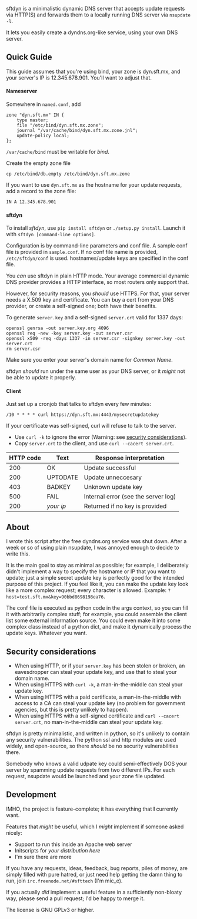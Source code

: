 sftdyn is a minimalistic dynamic DNS server that accepts update requests via HTTP(S) and forwards them to a locally running DNS server via `nsupdate -l`.

It lets you easily create a dyndns.org-like service, using your own DNS server.

## Quick Guide

This guide assumes that you're using bind, your zone is dyn.sft.mx, and your server's IP is 12.345.678.901. You'll want to adjust that.

#### Nameserver
Somewhere in `named.conf`, add

    zone "dyn.sft.mx" IN {
        type master;
        file "/etc/bind/dyn.sft.mx.zone";
        journal "/var/cache/bind/dyn.sft.mx.zone.jnl";
        update-policy local;
    };

`/var/cache/bind` must be writable for *bind*.

Create the empty zone file

    cp /etc/bind/db.empty /etc/bind/dyn.sft.mx.zone

If you want to use `dyn.sft.mx` as the hostname for your update requests, add a record to the zone file:

    IN A 12.345.678.901

#### sftdyn
To install *sftdyn*, use `pip install sftdyn` or `./setup.py install`. Launch it with `sftdyn [command-line options]`.

Configuration is by command-line parameters and conf file. A sample conf file is provided in `sample.conf`. If no conf file name is provided, `/etc/sftdyn/conf` is used. hostnames/update keys are specified in the conf file.

You _can_ use sftdyn in plain HTTP mode. Your average commercial dynamic DNS provider provides a HTTP interface, so most routers only support that.

However, for security reasons, you _should_ use HTTPS. For that, your server needs a X.509 key and certificate. You can buy a cert from your DNS provider, or create a self-signed one; both have their benefits.

To generate `server.key` and a self-signed `server.crt` valid for 1337 days:

    openssl genrsa -out server.key.org 4096
    openssl req -new -key server.key -out server.csr
    openssl x509 -req -days 1337 -in server.csr -signkey server.key -out server.crt
    rm server.csr

Make sure you enter your server's domain name for _Common Name_.

sftdyn _should_ run under the same user as your DNS server, or it _might_ not be able to update it properly.

#### Client
Just set up a cronjob that talks to sftdyn every few minutes:

    /10 * * * * curl https://dyn.sft.mx:4443/mysecretupdatekey

If your certificate was self-signed, curl will refuse to talk to the server.
 - Use `curl -k` to ignore the error (Warning: see [security considerations](##security-considerations)).
 - Copy `server.crt` to the client, and use `curl --cacert server.crt`.

| HTTP code     | Text          | Response interpretation             |
| ------------- | ------------- | ----------------------------------- |
| 200           | OK            | Update successful                   |
| 200           | UPTODATE      | Update unneccesary                  |
| 403           | BADKEY        | Unknown update key                  |
| 500           | FAIL          | Internal error (see the server log) |
| 200           | _your ip_     | Returned if no key is provided      |

## About
I wrote this script after the free dyndns.org service was shut down. After a week or so of using plain nsupdate, I was annoyed enough to decide to write this.

It is the main goal to stay as minimal as possible; for example, I deliberately didn't implement a way to specify the hostname or IP that you want to update; just a simple secret update key is perfectly good for the intended purpose of this project. If you feel like it, you can make the update key look like a more complex request; every character is allowed. Example: `?host=test.sft.mx&key=90bbd8698198ea76`.

The conf file is executed as python code in the args context, so you can fill it with arbitrarily complex stuff; for example, you could assemble the client list some external information source. You could even make it into some complex class instead of a python dict, and make it dynamically process the update keys. Whatever you want.

## Security considerations

- When using HTTP, or if your `server.key` has been stolen or broken, an eavesdropper can steal your update key, and use that to steal your domain name.
- When using HTTPS with `curl -k`, a man-in-the-middle can steal your update key.
- When using HTTPS with a paid certificate, a man-in-the-middle with access to a CA can steal your update key (no problem for government agencies, but this is pretty unlikely to happen).
- When using HTTPS with a self-signed certificate and `curl --cacert server.crt`, no man-in-the-middle can steal your update key.

sftdyn is pretty minimalistic, and written in python, so it's unlikely to contain any security vulnerabilities. The python ssl and http modules are used widely, and open-source, so there _should_ be no security vulnerabilities there.

Somebody who knows a valid udpate key could semi-effectively DOS your server by spamming update requests from two different IPs. For each request, nsupdate would be launched and your zone file updated.

## Development
IMHO, the project is feature-complete; it has everything that **I** currently want.

Features that _might_ be useful, which I _might_ implement if someone asked nicely:
 - Support to run this inside an Apache web server
 - Initscripts for _your distribution here_
 - I'm sure there are more

If you have any requests, ideas, feedback, bug reports, piles of money, are simply filled with pure hatred, or just need help getting the damn thing to run, join `irc.freenode.net/#sfttech` (I'm mic_e).

If you actually _did_ implement a useful feature in a sufficiently non-bloaty way, please send a pull request; I'd be happy to merge it.

The license is GNU GPLv3 or higher.
